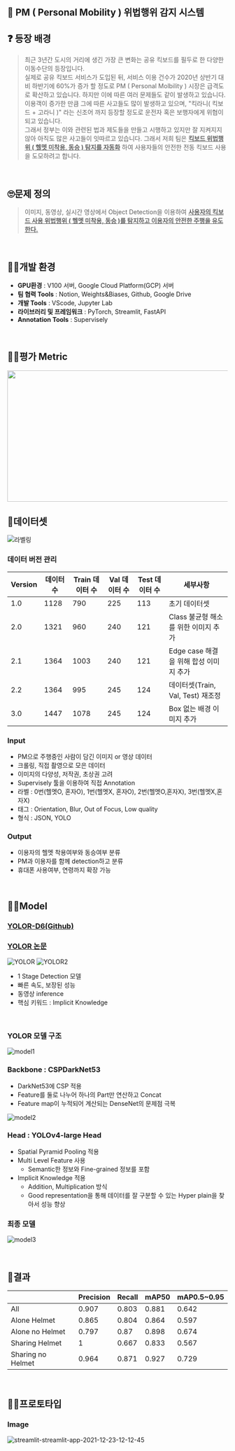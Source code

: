 ## 🛴 PM ( Personal Mobility ) 위법행위 감지 시스템   

## ❓ 등장 배경
> 최근 3년간 도시의 거리에 생긴 가장 큰 변화는 공유 킥보드를 필두로 한 다양한 이동수단의 등장입니다.</br>
실제로 공유 킥보드 서비스가 도입된 뒤, 서비스 이용 건수가 2020년 상반기 대비 하반기에 60%가 증가 할 정도로 PM ( Personal Molbility ) 시장은 급격도로 확산하고 있습니다. 하지만 이에 따른 여러 문제들도 같이 발생하고 있습니다. 이용객이 증가한 만큼 그에 따른 사고들도 많이 발생하고 있으며, "킥라니( 킥보드 + 고라니 )" 라는 신조어 까지 등장할 정도로 운전자 혹은 보행자에게 위협이 되고 있습니다. </br>
그래서 정부는 이와 관련된 법과 제도들을 만들고 시행하고 있지만 잘 지켜지지 않아 아직도 많은 사고들이 잇따르고 있습니다. 그래서 저희 팀은 **<u>킥보드 위법행위 ( 헬멧 미착용, 동승 ) 탐지를 자동화</u>** 하여 사용자들의 안전한 전동 킥보드 사용을 도모하려고 합니다.
</br>

## 🙄문제 정의
> 이미지, 동영상, 실시간 영상에서 Object Detection을 이용하여 **<u>사용자의 킥보드 사용 위법행위 ( 헬멧 미착용, 동승 )를 탐지하고 이용자의 안전한 주행을 유도한다.</u>**
</br>

## 👩‍🏫개발 환경
- **GPU환경** : V100 서버, Google Cloud Platform(GCP) 서버
- **팀 협력 Tools** : Notion, Weights&Biases, Github, Google Drive
- **개발 Tools** : VScode, Jupyter Lab
- **라이브러리 및 프레임워크** : PyTorch, Streamlit, FastAPI
- **Annotation Tools** : Supervisely
</br>

## 👨‍🏫평가 Metric
<img src="https://user-images.githubusercontent.com/64246382/137627632-404ecf72-6244-4128-ae3c-607e8df2a314.PNG" width="600" height="300"> 
</br>

## 🛴데이터셋
![라벨링](https://user-images.githubusercontent.com/64246382/147076690-caf366bb-8c75-43e3-aefd-c87746b4199d.PNG)
### 데이터 버전 관리
| Version | 데이터 수 | Train 데이터 수 | Val 데이터 수 | Test 데이터 수 | 세부사항 |
| --- | --- | --- | --- | --- | --- |
| 1.0 | 1128 | 790 | 225 | 113 | 초기 데이터셋 |
| 2.0 | 1321 | 960 | 240 | 121 | Class 불균형 해소를 위한 이미지 추가 |
| 2.1 | 1364 | 1003 | 240 | 121 | Edge case 해결을 위해 합성 이미지 추가 |
| 2.2 | 1364 | 995 | 245 | 124 | 데이터셋(Train, Val, Test) 재조정 |
| 3.0 | 1447 | 1078 | 245 | 124 | Box 없는 배경 이미지 추가 |

### Input
- PM으로 주행중인 사람이 담긴 이미지 or 영상 데이터
- 크롤링, 직접 촬영으로 모은 데이터
- 이미지의 다양성, 저작권, 초상권 고려
- Supervisely 툴을 이용하여 직접 Annotation
- 라벨 : 0번(헬멧O, 혼자O), 1번(헬멧X, 혼자O), 2번(헬멧O,혼자X), 3번(헬멧X,혼자X)
- 태그 : Orientation, Blur, Out of Focus, Low quality
- 형식 : JSON, YOLO

### Output
- 이용자의 헬멧 착용여부와 동승여부 분류
- PM과 이용자를 함께 detection하고 분류
- 휴대폰 사용여부, 연령까지 확장 가능
</br>

## 👨‍💻Model
### [YOLOR-D6(Github)](https://github.com/WongKinYiu/yolor)
### [YOLOR 논문](https://arxiv.org/pdf/2105.04206v1.pdf)
![YOLOR](https://user-images.githubusercontent.com/64246382/147086551-b343ddcf-1b2f-45fc-a1f5-7ea266826e80.png)
![YOLOR2](https://user-images.githubusercontent.com/64246382/147086604-eeb2f681-fdd4-40dd-8dd0-206e964a96f4.png)
- 1 Stage Detection 모델
- 빠른 속도, 보장된 성능
- 동영상 inference
- 핵심 키워드 : Implicit Knowledge
</br>

### **YOLOR 모델 구조**

![model1](https://user-images.githubusercontent.com/64246382/147089362-ba75b944-f236-42f5-a7b7-2628c78224ed.PNG)
### **Backbone** : CSPDarkNet53
- DarkNet53에 CSP 적용
- Feature를 둘로 나누어 하나의 Part만 연산하고 Concat
- Feature map이 누적되어 계산되는 DenseNet의 문제점 극복

![model2](https://user-images.githubusercontent.com/64246382/147090815-28dbaf8b-4ff5-4771-9dd8-0ce629b91951.PNG)
### **Head** : YOLOv4-large Head
- Spatial Pyramid Pooling 적용
- Multi Level Feature 사용
  - Semantic한 정보와 Fine-grained 정보를 포함
- Implicit Knowledge 적용
  - Addition, Multiplication 방식
  - Good representation을 통해 데이터를 잘 구분할 수 있는 Hyper plain을 찾아서 성능 향상

### **최종 모델**
![model3](https://user-images.githubusercontent.com/64246382/147091304-4d616919-2f15-468e-b88c-dcc19673a2d9.PNG)

</br>

## 🙌결과
|  | Precision | Recall | mAP50 | mAP0.5~0.95 |
| --- | --- | --- | --- | --- | 
| All | 0.907 | 0.803 | 0.881 | 0.642 | 
| Alone Helmet | 0.865 | 0.804 | 0.864 | 0.597 | 
| Alone no Helmet | 0.797 | 0.87 | 0.898 | 0.674 | 
| Sharing Helmet | 1 | 0.667 | 0.833 | 0.567 | 
| Sharing no Helmet | 0.964 | 0.871 | 0.927 | 0.729 |
</br>

## 🙆‍♂️프로토타입
### **Image**
![streamlit-streamlit-app-2021-12-23-12-12-45](https://user-images.githubusercontent.com/64246382/147184799-ba9ec713-5f0e-427e-82ad-961ffb6edb34.gif)


